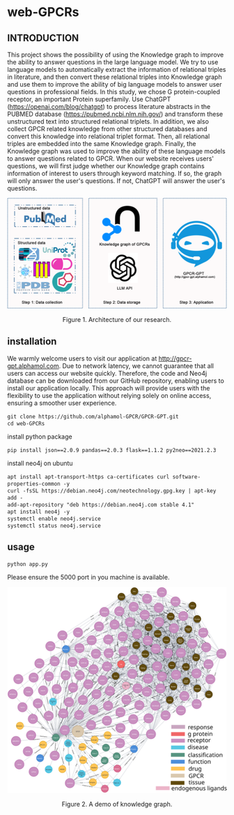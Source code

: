 

# web-GPCRs

## INTRODUCTION

This project shows the possibility of using the Knowledge graph to improve the ability to answer questions in the large language model. We try to use language models to automatically extract the information of relational triples in literature, and then convert these relational triples into Knowledge graph and use them to improve the ability of big language models to answer user questions in professional fields.
In this study, we chose G protein-coupled receptor, an important Protein superfamily. Use ChatGPT (https://openai.com/blog/chatgpt) to process literature abstracts in the PUBMED database (https://pubmed.ncbi.nlm.nih.gov/) and transform these unstructured text into structured relational triplets. In addition, we also collect GPCR related knowledge from other structured databases and convert this knowledge into relational triplet format. Then, all relational triples are embedded into the same Knowledge graph. Finally, the Knowledge graph was used to improve the ability of these language models to answer questions related to GPCR. When our website receives users' questions, we will first judge whether our Knowledge graph contains information of interest to users through keyword matching. If so, the graph will only answer the user's questions. If not, ChatGPT will answer the user's questions.

![image](static/figure_1.png)
<p align="center">Figure 1. Architecture of our research.</p>

## installation

We warmly welcome users to visit our application at http://gpcr-gpt.alphamol.com. Due to network latency, we cannot guarantee that all users can access our website quickly. Therefore, the code and Neo4j database can be downloaded from our GitHub repository, enabling users to install our application locally. This approach will provide users with the flexibility to use the application without relying solely on online access, ensuring a smoother user experience.

```
git clone https://github.com/alphamol-GPCR/GPCR-GPT.git
cd web-GPCRs
```

install python package

```
pip install json==2.0.9 pandas==2.0.3 flask==1.1.2 py2neo==2021.2.3
```

install neo4j on ubuntu

```
apt install apt-transport-https ca-certificates curl software-properties-common -y
curl -fsSL https://debian.neo4j.com/neotechnology.gpg.key | apt-key add -
add-apt-repository "deb https://debian.neo4j.com stable 4.1"
apt install neo4j -y
systemctl enable neo4j.service
systemctl status neo4j.service
```

## usage

```
python app.py
```

Please ensure the 5000 port in you machine is available.

![image](static/figure_2.svg)
<p align="center">Figure 2. A demo of knowledge graph.</p>
